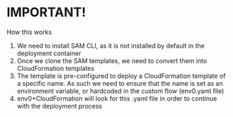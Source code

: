 # IMPORTANT!

How this works

1. We need to install SAM CLI, as it is not installed by default in the deployment container
2. Once we clone the SAM templates, we need to convert them into CloudFormation templates
3. The template is pre-configured to deploy a CloudFormation template of a specific name. As such we need to ensure that the name is set as an environment variable, or hardcoded in the custom flow (env0.yaml file)
4. env0+CloudFormation will look for this .yaml file in order to continue with the deployment process
